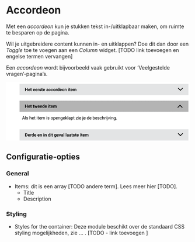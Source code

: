 

# Accordeon

Met een _accordeon_ kun je stukken tekst in-/uitklapbaar maken, om ruimte te besparen op de pagina.

Wil je uitgebreidere content kunnen in- en uitklappen? Doe dit dan door een _Toggle_ toe te voegen aan een _Column_ widget. [TODO link toevoegen en engelse termen vervangen]

Een _accordeon_ wordt bijvoorbeeld vaak gebruikt voor ‘Veelgestelde vragen’-pagina’s.

![Accordeon](/img/accordeon.gif)


## Configuratie-opties


### General



*   Items: dit is een array [TODO andere term]. Lees meer hier [TODO].
    *   Title
    *   Description


### Styling



*   Styles for the container: Deze module beschikt over de standaard CSS styling mogelijkheden, zie … . [TODO - link toevoegen ]